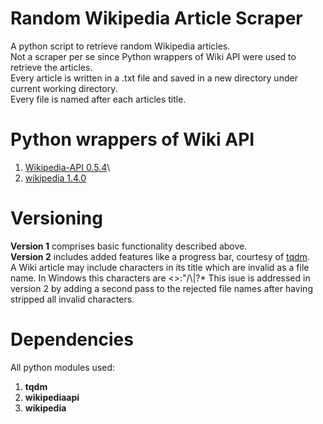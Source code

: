 # Random Wikipedia Article Scraper
A python script to retrieve random Wikipedia articles.\
Not a scraper per se since Python wrappers of Wiki API were used to retrieve the articles.\
Every article is written in a .txt file and saved in a new directory under current working directory.\
Every file is named after each articles title.

# Python wrappers of Wiki API
1. [Wikipedia-API 0.5.4](https://pypi.org/project/Wikipedia-API/)\
2. [wikipedia 1.4.0](https://pypi.org/project/wikipedia/)

# Versioning
**Version 1** comprises basic functionality described above.\
**Version 2** includes added features like a progress bar, courtesy of [tqdm](https://github.com/tqdm/tqdm).\
A Wiki article may include characters in its title which are invalid as a file name. In Windows this characters are <>:"/\\|?*
This isue is addressed in version 2 by adding a second pass to the rejected file names after having stripped all invalid characters.

# Dependencies
All python modules used:
1. **tqdm**
2. **wikipediaapi**
3. **wikipedia**

